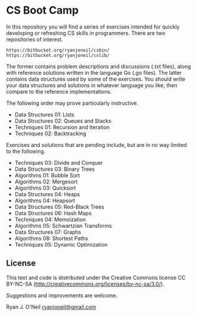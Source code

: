 CS Boot Camp
============
In this repository you will find a series of exercises intended for quickly
developing or refreshing CS skills in programmers. There are two repositories
of interest.

	https://bitbucket.org/ryanjoneil/csbin/
	https://bitbucket.org/ryanjoneil/cslib/

The former contains problem descriptions and discussions (.txt files), along
with reference solutions written in the language Go (.go files). The latter
contains data structures used by some of the exercises. You should write your
data structures and solutions in whatever language you like, then compare to
the reference implementations.

The following order may prove particularly instructive.

- Data Structures 01:  Lists
- Data Structures 02:  Queues and Stacks
- Techniques 01:       Recursion and Iteration
- Techniques 02:       Backtracking

Exercises and solutions that are pending include, but are in no way limited
to the following.

- Techniques 03:       Divide and Conquer
- Data Structures 03:  Binary Trees
- Algorithms 01:       Bubble Sort
- Algorithms 02:       Mergesort
- Algorithms 03:       Quicksort
- Data Structures 04:  Heaps
- Algorithms 04:       Heapsort
- Data Structures 05:  Red-Black Trees
- Data Structures 06:  Hash Maps
- Techniques 04:       Memoization
- Algorithms 05:       Schwartzian Transforms
- Data Structures 07:  Graphs
- Algorithms 08:       Shortest Paths
- Techniques 05:       Dynamic Optimization

License
-------
This text and code is distributed under the Creative Commons license 
CC BY-NC-SA (http://creativecommons.org/licenses/by-nc-sa/3.0/). 

Suggestions and improvements are welcome.

Ryan J. O'Neil <ryanjoneil@gmail.com>
